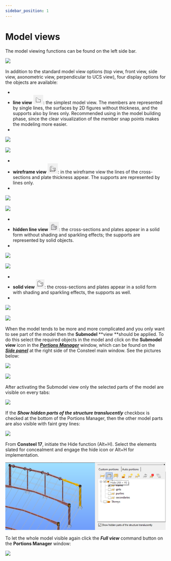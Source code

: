 ```yaml
---
sidebar_position: 1
---
```

# Model views

<!-- wp:paragraph -->

The model viewing functions can be found on the left side bar.

<!-- /wp:paragraph -->

<!-- wp:image {"id":7682,"width":"243px","height":"279px","sizeSlug":"full","linkDestination":"media"} -->

[![](https://consteelsoftware.com/wp-content/uploads/2021/04/4-2-model-view-side-bar.png)](./img/wp-content-uploads-2021-04-4-2-model-view-side-bar.png)

<!-- /wp:image -->

<!-- wp:paragraph -->

In addition to the standard model view options (top view, front view, side view, axonometric view, perpendicular to UCS view), four display options for the objects are available:

<!-- /wp:paragraph -->

<!-- wp:list -->

- <!-- wp:list-item -->
- **line view** ![](./img/wp-content-uploads-2021-04-4-2-model-view-line-view-icon.png): the simplest model view. The members are represented by single lines, the surfaces by 2D figures without thickness, and the supports also by lines only. Recommended using in the model building phase, since the clear visualization of the member snap points makes the modeling more easier.
- <!-- /wp:list-item -->

<!-- /wp:list -->

<!-- wp:columns -->

<!-- wp:column -->

<!-- wp:image {"align":"center","id":7694,"width":434,"height":306,"sizeSlug":"full","linkDestination":"media"} -->

[![](https://consteelsoftware.com/wp-content/uploads/2021/04/4-2-model-view-lv1.jpg)](./img/wp-content-uploads-2021-04-4-2-model-view-lv1.jpg)

<!-- /wp:image -->

<!-- /wp:column -->

<!-- wp:column -->

<!-- wp:image {"align":"center","id":7700,"width":546,"height":284,"sizeSlug":"full","linkDestination":"media"} -->

[![](https://consteelsoftware.com/wp-content/uploads/2021/04/4-2-model-view-lv-2.png)](./img/wp-content-uploads-2021-04-4-2-model-view-lv-2.png)

<!-- /wp:image -->

<!-- /wp:column -->

<!-- /wp:columns -->

<!-- wp:list -->

- <!-- wp:list-item -->
- **wireframe view** ![](./img/wp-content-uploads-2021-04-4-2-model-view-wireframe-icon.png): in the wireframe view the lines of the cross-sections and plate thickness appear. The supports are represented by lines only.
- <!-- /wp:list-item -->

<!-- /wp:list -->

<!-- wp:columns -->

<!-- wp:column -->

<!-- wp:image {"align":"center","id":7712,"width":462,"height":312,"sizeSlug":"full","linkDestination":"media"} -->

[![](https://consteelsoftware.com/wp-content/uploads/2021/04/4-2-model-view-wf1.jpg)](./img/wp-content-uploads-2021-04-4-2-model-view-wf1.jpg)

<!-- /wp:image -->

<!-- /wp:column -->

<!-- wp:column -->

<!-- wp:image {"align":"center","id":7718,"width":534,"height":284,"sizeSlug":"full","linkDestination":"media"} -->

[![](https://consteelsoftware.com/wp-content/uploads/2021/04/4-2-model-view-wf2.jpg)](./img/wp-content-uploads-2021-04-4-2-model-view-wf2.jpg)

<!-- /wp:image -->

<!-- /wp:column -->

<!-- /wp:columns -->

<!-- wp:list -->

- <!-- wp:list-item -->
- **hidden line view** ![](./img/wp-content-uploads-2021-04-4-2-model-view-hidden-icon.png): the cross-sections and plates appear in a solid form without shading and sparkling effects; the supports are represented by solid objects.
- <!-- /wp:list-item -->

<!-- /wp:list -->

<!-- wp:columns -->

<!-- wp:column -->

<!-- wp:image {"align":"center","id":7730,"width":410,"height":290,"sizeSlug":"full","linkDestination":"media"} -->

[![](https://consteelsoftware.com/wp-content/uploads/2021/04/4-2-model-view-hl1.jpg)](./img/wp-content-uploads-2021-04-4-2-model-view-hl1.jpg)

<!-- /wp:image -->

<!-- /wp:column -->

<!-- wp:column -->

<!-- wp:image {"align":"center","id":7736,"width":547,"height":290,"sizeSlug":"full","linkDestination":"media"} -->

[![](https://consteelsoftware.com/wp-content/uploads/2021/04/4-2-model-view-hl2.jpg)](./img/wp-content-uploads-2021-04-4-2-model-view-hl2.jpg)

<!-- /wp:image -->

<!-- /wp:column -->

<!-- /wp:columns -->

<!-- wp:list -->

- <!-- wp:list-item -->
- **solid view** ![](./img/wp-content-uploads-2021-04-4-2-model-view-solid-icon.png): the cross-sections and plates appear in a solid form with shading and sparkling effects, the supports as well.
- <!-- /wp:list-item -->

<!-- /wp:list -->

<!-- wp:columns -->

<!-- wp:column -->

<!-- wp:image {"align":"center","id":7748,"width":402,"height":280,"sizeSlug":"full","linkDestination":"media"} -->

[![](https://consteelsoftware.com/wp-content/uploads/2021/04/4-2-model-view-sv1.jpg)](./img/wp-content-uploads-2021-04-4-2-model-view-sv1.jpg)

<!-- /wp:image -->

<!-- /wp:column -->

<!-- wp:column -->

<!-- wp:image {"align":"center","id":7754,"width":535,"height":287,"sizeSlug":"full","linkDestination":"media"} -->

[![](https://consteelsoftware.com/wp-content/uploads/2021/04/4-2-model-view-sv2.jpg)](./img/wp-content-uploads-2021-04-4-2-model-view-sv2.jpg)

<!-- /wp:image -->

<!-- /wp:column -->

<!-- /wp:columns -->

<!-- wp:paragraph -->

When the model tends to be more and more complicated and you only want to see part of the model then the **Submodel** **view **should be applied. To do this select the required objects in the model and click on the **Submodel view** icon in the **[_Portions Manager_](/manual/model-view/portions-manager/)** window, which can be found on the **_[Side panel](/manual/how-to-open-consteel/the-main-window/#side-panel)_** at the right side of the Consteel main window. See the pictures below:

<!-- /wp:paragraph -->

<!-- wp:columns -->

<!-- wp:column {"width":"70%"} -->

<!-- wp:image {"id":7772,"width":"597px","height":"419px","sizeSlug":"full","linkDestination":"media"} -->

[![](https://consteelsoftware.com/wp-content/uploads/2021/04/4-2-model-view-submodel-select.jpg)](./img/wp-content-uploads-2021-04-4-2-model-view-submodel-select.jpg)

<!-- /wp:image -->

<!-- /wp:column -->

<!-- wp:column {"width":"40%"} -->

<!-- wp:image {"id":7766,"width":"310px","height":"404px","sizeSlug":"full","linkDestination":"media"} -->

[![](https://consteelsoftware.com/wp-content/uploads/2021/04/4-2-model-view-submodel.png)](./img/wp-content-uploads-2021-04-4-2-model-view-submodel.png)

<!-- /wp:image -->

<!-- /wp:column -->

<!-- /wp:columns -->

<!-- wp:paragraph -->

After activating the Submodel view only the selected parts of the model are visible on every tabs:

<!-- /wp:paragraph -->

<!-- wp:image {"align":"center","id":7760,"width":446,"height":358,"sizeSlug":"full","linkDestination":"media"} -->

[![](https://consteelsoftware.com/wp-content/uploads/2021/04/4-2-model-view-submodel-1.png)](./img/wp-content-uploads-2021-04-4-2-model-view-submodel-1.png)

<!-- /wp:image -->

<!-- wp:paragraph -->

If the _**Show hidden parts of the structure translucently**_ checkbox is checked at the bottom of the Portions Manager, then the other model parts are also visible with faint grey lines:

<!-- /wp:paragraph -->

<!-- wp:image {"align":"center","id":7778,"width":488,"height":312,"sizeSlug":"full","linkDestination":"media"} -->

[![](https://consteelsoftware.com/wp-content/uploads/2021/04/4-2-model-view-submodel-2.jpg)](./img/wp-content-uploads-2021-04-4-2-model-view-submodel-2.jpg)

<!-- /wp:image -->

<!-- wp:paragraph -->

From **Consteel 17**, initiate the Hide function (Alt+H). Select the elements slated for concealment and engage the hide icon or Alt+H for implementation.

<!-- /wp:paragraph -->

<!-- wp:image {"align":"center","id":72043,"width":"452px","height":"auto","sizeSlug":"full","linkDestination":"none"} -->

![](./img/wp-content-uploads-2024-02-3.1.Hide-CS17.png)

<!-- /wp:image -->

<!-- wp:paragraph -->

To let the whole model visible again click the _**Full view**_ command button on the **Portions Manager** window:

<!-- /wp:paragraph -->

<!-- wp:image {"align":"center","id":7676,"width":271,"height":148,"sizeSlug":"full","linkDestination":"media"} -->

[![](https://consteelsoftware.com/wp-content/uploads/2021/04/4-2-model-view-full-view.png)](./img/wp-content-uploads-2021-04-4-2-model-view-full-view.png)

<!-- /wp:image -->
